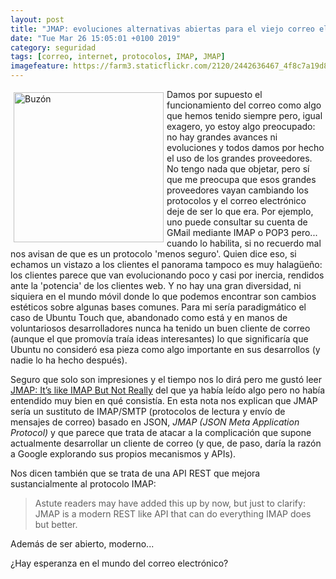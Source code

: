 ```yaml
--- 
layout: post
title: "JMAP: evoluciones alternativas abiertas para el viejo correo electrónico"
date: "Tue Mar 26 15:05:01 +0100 2019"
category: seguridad
tags: [correo, internet, protocolos, IMAP, JMAP]
imagefeature: https://farm3.staticflickr.com/2120/2442636467_4f8c7a19d8_m.jpg
---
```




<a href="https://www.flickr.com/photos/fernand0/2442636467" title="Buzón"><img src="https://farm3.staticflickr.com/2120/2442636467_4f8c7a19d8_m.jpg" width="240"  alt="Buzón" style="float:left; margin:5px"></a>
Damos por supuesto el funcionamiento del correo como algo que hemos tenido siempre pero, igual exagero, yo estoy algo preocupado: no hay grandes avances ni evoluciones y todos damos por hecho el uso de los grandes proveedores. No tengo nada que objetar, pero sí que me preocupa que esos grandes proveedores vayan cambiando los protocolos y el correo electrónico deje de ser lo que era. 
Por ejemplo, uno puede consultar su cuenta de GMail mediante IMAP o POP3 pero... cuando lo habilita, si no recuerdo mal nos avisan de que es un protocolo 'menos seguro'. 
Quien dice eso, si echamos un vistazo a los clientes el panorama tampoco es muy halagüeño: los clientes parece que van evolucionando poco y casi por inercia, rendidos ante la 'potencia' de los clientes web. Y no hay una gran diversidad, ni siquiera en el mundo móvil donde lo que podemos encontrar son cambios estéticos sobre algunas bases comunes. Para mi sería paradigmático el caso de Ubuntu Touch que, abandonado como está y en manos de voluntariosos desarrolladores nunca ha tenido un buen cliente de correo (aunque el que promovía traía ideas interesantes) lo que significaría que Ubuntu no consideró esa pieza como algo importante en sus desarrollos (y nadie lo ha hecho después).

Seguro que solo son impresiones y el tiempo nos lo dirá pero me gustó leer [JMAP: It’s like IMAP But Not Really](https://unencumberedbyfacts.com/2019/01/24/jmap-its-like-imap-but-not-really/) del que ya había leído algo pero no había entendido muy bien en qué consistía. En esta nota nos explican que JMAP sería un sustituto de IMAP/SMTP (protocolos de lectura y envío de mensajes de correo) basado en JSON, *JMAP (JSON Meta Application Protocol)* y que parece que trata de atacar a la complicación que supone actualmente desarrollar un cliente de correo (y que, de paso, daría la razón a Google explorando sus propios mecanismos y APIs).

Nos dicen también que se trata de una API REST que mejora sustancialmente al protocolo IMAP:

> Astute readers may have added this up by now, but just to clarify: JMAP is a modern REST like API that can do everything IMAP does but better.

Además de ser abierto, moderno...

¿Hay esperanza en el mundo del correo electrónico?
